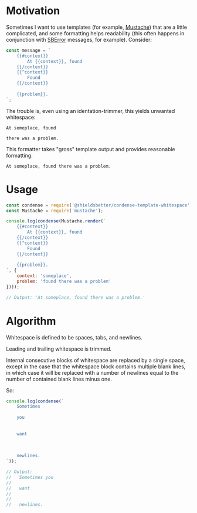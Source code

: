 # Motivation

Sometimes I want to use templates (for example, [Mustache](https://www.npmjs.com/package/mustache)) that are a little complicated, and some formatting helps readability (this often happens in conjunction with [SBError](https://github.com/hamptonsmith/sberror) messages, for example).  Consider:

```javascript
const message = `
    {{#context}}
        At {{context}}, found
    {{/context}}
    {{^context}}
        Found
    {{/context}}
    
    {{problem}}.
`;
```

The trouble is, even using an identation-trimmer, this yields unwanted whitespace:

```
At someplace, found

there was a problem.
```

This formatter takes "gross" template output and provides reasonable formatting:

```
At someplace, found there was a problem.
```

# Usage

```javascript
const condense = require('@shieldsbetter/condense-template-whitespace');
const Mustache = require('mustache');

console.log(condense(Mustache.render(`
    {{#context}}
        At {{context}}, found
    {{/context}}
    {{^context}}
        Found
    {{/context}}
    
    {{problem}}.
`, {
    context: 'someplace',
    problem: 'found there was a problem'
})));

// Output: 'At someplace, found there was a problem.'
```

# Algorithm

Whitespace is defined to be spaces, tabs, and newlines.

Leading and trailing whitespace is trimmed.

Internal consecutive blocks of whitespace are replaced by a single space, except in the case that the whitespace block contains multiple blank lines, in which case it will be replaced with a number of newlines equal to the number of contained blank lines minus one.

So:

```javascript
console.log(condense(`
    Sometimes
    
    you
    
    
    want
    
    
    
    newlines.
`));

// Output:
//   Sometimes you
//   
//   want
//   
//   
//   newlines.
```
